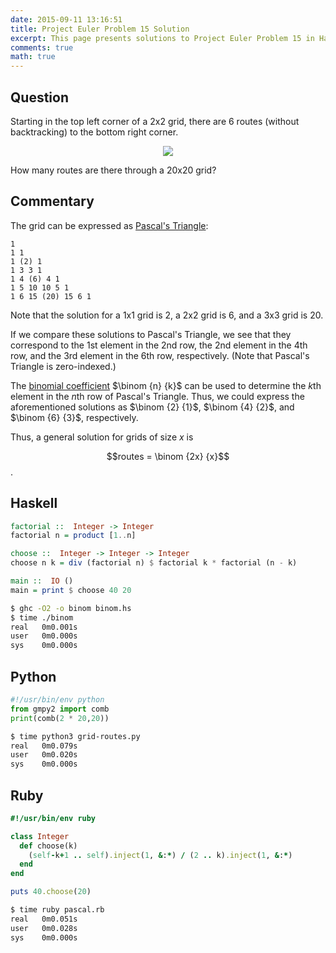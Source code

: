 ```yaml
---
date: 2015-09-11 13:16:51
title: Project Euler Problem 15 Solution
excerpt: This page presents solutions to Project Euler Problem 15 in Haskell, Python and Ruby.
comments: true
math: true
---
```



## Question

<p>
Starting in the top left corner of a 2x2 grid, there are 6 routes 
(without backtracking) to the bottom right corner.
</p>

<div style="text-align: center;">
<img src="http://projecteuler.net/project/images/p015.gif" />
</div>

<p>
How many routes are there through a 20x20 grid?
</p>




## Commentary

The grid can be expressed as [Pascal's Triangle](http://en.wikipedia.org/wiki/Pascal's_triangle):

```
1
1 1
1 (2) 1
1 3 3 1
1 4 (6) 4 1
1 5 10 10 5 1
1 6 15 (20) 15 6 1
```

Note that the solution for a 1x1 grid is 2, a 2x2 grid is 6, and a 3x3 grid is 20.

If we compare these solutions to Pascal's Triangle, we see that they correspond to
the 1st element in the 2nd row, the 2nd element in the 4th row, and the 3rd element
in the 6th row, respectively. (Note that Pascal's Triangle is zero-indexed.)

The [binomial coefficient](http://en.wikipedia.org/wiki/Binomial_coefficient)
$\binom {n} {k}$ can be used to determine the $k$th element in the
$n$th row of Pascal's Triangle. Thus, we could express the aforementioned solutions as
$\binom {2} {1}$, $\binom {4} {2}$, and $\binom {6} {3}$, respectively.

Thus, a general solution for grids of size $x$ is 

$$routes = \binom {2x} {x}$$.




## Haskell

```haskell
factorial ::  Integer -> Integer
factorial n = product [1..n]

choose ::  Integer -> Integer -> Integer
choose n k = div (factorial n) $ factorial k * factorial (n - k)

main ::  IO ()
main = print $ choose 40 20
```


```bash
$ ghc -O2 -o binom binom.hs
$ time ./binom
real   0m0.001s
user   0m0.000s
sys    0m0.000s
```



## Python

```python
#!/usr/bin/env python
from gmpy2 import comb
print(comb(2 * 20,20))
```


```bash
$ time python3 grid-routes.py
real   0m0.079s
user   0m0.020s
sys    0m0.000s
```



## Ruby

```ruby
#!/usr/bin/env ruby

class Integer 
  def choose(k) 
    (self-k+1 .. self).inject(1, &:*) / (2 .. k).inject(1, &:*) 
  end
end

puts 40.choose(20)
```


```bash
$ time ruby pascal.rb
real   0m0.051s
user   0m0.028s
sys    0m0.000s
```


